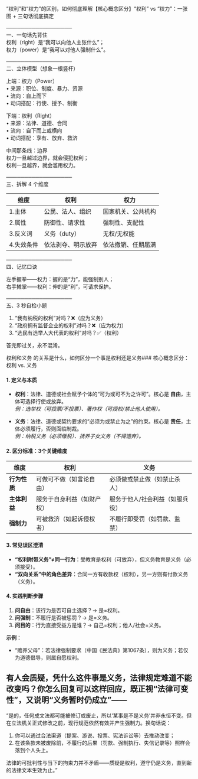 
“权利”和“权力”的区别，如何彻底理解【核心概念区分】“权利” vs “权力”：一张图 + 三句话彻底搞定  

──────────────────  
一、一句话先背住  
权利（right）是“我可以向他人主张什么”；  
权力（power）是“我可以对他人强制什么”。  

──────────────────  
二、立体模型（想象一根竖杆）  

上端：权力（Power）  
• 来源：职位、制度、暴力、资源  
• 流向：自上而下  
• 动词搭配：行使、授予、制衡  

下端：权利（Right）  
• 来源：法律、道德、合同  
• 流向：自下而上或横向  
• 动词搭配：享有、放弃、救济  

中间那条线：边界  
权力一旦越过边界，就会侵犯权利；  
权利一旦越界，就会滥用权力。  

──────────────────  
三、拆解 4 个维度  

| 维度 | 权利 | 权力 |
|---|---|---|
| 1.主体 | 公民、法人、组织 | 国家机关、公共机构 |
| 2.属性 | 防御性、请求性 | 强制性、支配性 |
| 3.反义词 | 义务（duty） | 无权/无权能 |
| 4.失效条件 | 依法剥夺、明示放弃 | 依法撤销、任期届满 |

──────────────────  
四、记忆口诀  

左手握拳——权力：握的是“力”，能强制别人；  
右手摊掌——权利：伸的是“利”，可请求保护。  

──────────────────  
五、3 秒自检小题  

1. “我有纳税的权利”对吗？❌（应为义务）  
2. “政府拥有监督企业的权利”对吗？❌（应为权力）  
3. “选民有选举人大代表的权利”对吗？✅（权利）  

答完即过关，永不混淆。


权利和义务 的关系是什么，如何区分一个事是权利还是义务### 核心概念区分：权利 vs. 义务  

#### **1. 定义与本质**  
- **权利**：法律、道德或社会赋予个体的“可为或可不为之许可”。核心是 **自由**，主体可选择行使或放弃。  
  *例：选举权（可投票/不投票）、著作权（可授权/禁止他人使用）。*  

- **义务**：法律、道德或契约要求的“必须为或禁止为之”的约束。核心是 **责任**，主体必须履行，否则面临制裁。  
  *例：纳税义务（必须缴税）、抚养子女义务（不得遗弃）。*  

#### **2. 区分标准：3个关键维度**  
| **维度**       | **权利**                          | **义务**                      |
|------------------|-----------------------------------|-------------------------------|
| **行为性质**     | 可做可不做（如言论自由）          | 必须做或禁止做（如禁止杀人）  |
| **主体利益**     | 服务于自身利益（如财产权）        | 服务于他人/社会利益（如服兵役）|
| **强制力**       | 可被救济（如起诉侵权者）           | 不履行即受罚（如罚款、监禁）  |

#### **3. 常见误区澄清**  
- **“权利附带义务”≠同一行为**：受教育是权利（可放弃），但义务教育是义务（必须接受）。  
- **“双向关系”中的角色差异**：合同一方有收款权（权利），另一方则有付款义务（义务）。  

#### **4. 实践判断步骤**  
1. **问自由**：该行为是否可自主选择？→ 是=权利。  
2. **问强制**：不履行是否被惩罚？→ 是=义务。  
3. **问目的**：行为直接受益方是谁？→ 自己=权利；他人/社会=义务。  

**示例**：  
- “赡养父母”：若法律强制要求（中国《民法典》第1067条），则为义务；若仅为道德倡导，则属自愿权利。


有人会质疑，凭什么这件事是义务，法律规定难道不能改变吗？你怎么回复可以这样回应，既正视“法律可变性”，又说明“义务暂时仍成立”——  
------------------------------------------------  
“是的，任何成文法都可能被修订或废止，所以‘某事是不是义务’并非永恒不变。但在立法机关正式修改之前，现行规范依然有效并产生强制力。换句话说：  
1. 你可以通过合法渠道（提案、游说、投票、宪法诉讼等）去推动改变；  
2. 在该条款未被废除前，不履行的后果（罚款、强制执行、失信记录等）照样会落到个人头上。  

法律的可批判性与当下的拘束力并不矛盾——质疑是权利，遵守仍是义务，直到新的法律文本生效为止。”


